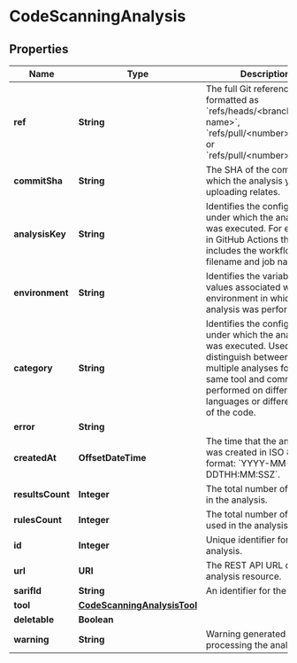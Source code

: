 

# CodeScanningAnalysis


## Properties

| Name | Type | Description | Notes |
|------------ | ------------- | ------------- | -------------|
|**ref** | **String** | The full Git reference, formatted as &#x60;refs/heads/&lt;branch name&gt;&#x60;, &#x60;refs/pull/&lt;number&gt;/merge&#x60;, or &#x60;refs/pull/&lt;number&gt;/head&#x60;. |  |
|**commitSha** | **String** | The SHA of the commit to which the analysis you are uploading relates. |  |
|**analysisKey** | **String** | Identifies the configuration under which the analysis was executed. For example, in GitHub Actions this includes the workflow filename and job name. |  |
|**environment** | **String** | Identifies the variable values associated with the environment in which this analysis was performed. |  |
|**category** | **String** | Identifies the configuration under which the analysis was executed. Used to distinguish between multiple analyses for the same tool and commit, but performed on different languages or different parts of the code. |  [optional] |
|**error** | **String** |  |  |
|**createdAt** | **OffsetDateTime** | The time that the analysis was created in ISO 8601 format: &#x60;YYYY-MM-DDTHH:MM:SSZ&#x60;. |  [readonly] |
|**resultsCount** | **Integer** | The total number of results in the analysis. |  |
|**rulesCount** | **Integer** | The total number of rules used in the analysis. |  |
|**id** | **Integer** | Unique identifier for this analysis. |  |
|**url** | **URI** | The REST API URL of the analysis resource. |  [readonly] |
|**sarifId** | **String** | An identifier for the upload. |  |
|**tool** | [**CodeScanningAnalysisTool**](CodeScanningAnalysisTool.md) |  |  |
|**deletable** | **Boolean** |  |  |
|**warning** | **String** | Warning generated when processing the analysis |  |



